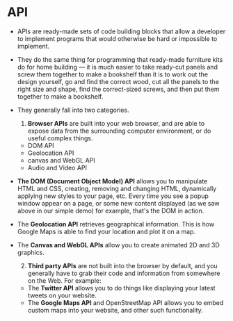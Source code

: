 # API

- APIs are ready-made sets of code building blocks that allow a developer to implement programs that would otherwise be hard or impossible to implement.
- They do the same thing for programming that ready-made furniture kits do for home building — it is much easier to take ready-cut panels and screw them together to make a bookshelf than it is to work out the design yourself, go and find the correct wood, cut all the panels to the right size and shape, find the correct-sized screws, and then put them together to make a bookshelf.

- They generally fall into two categories.

  1. **Browser APIs** are built into your web browser, and are able to expose data from the surrounding computer environment, or do useful complex things.

  - DOM API
  - Geolocation API
  - canvas and WebGL API
  - Audio and Video API

- **The DOM (Document Object Model) API** allows you to manipulate HTML and CSS, creating, removing and changing HTML, dynamically applying new styles to your page, etc. Every time you see a popup window appear on a page, or some new content displayed (as we saw above in our simple demo) for example, that's the DOM in action.

- The **Geolocation API** retrieves geographical information. This is how Google Maps is able to find your location and plot it on a map.
- The **Canvas and WebGL APIs** allow you to create animated 2D and 3D graphics.

  2. **Third party APIs** are not built into the browser by default, and you generally have to grab their code and information from somewhere on the Web. For example:

  - The **Twitter API** allows you to do things like displaying your latest tweets on your website.
  - The **Google Maps API** and OpenStreetMap API allows you to embed custom maps into your website, and other such functionality.
